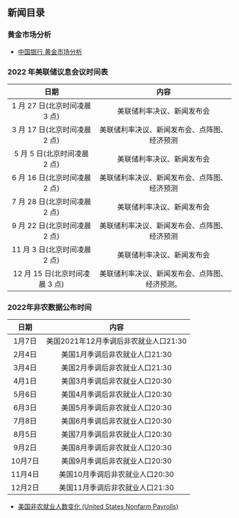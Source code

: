 ## 新闻目录

### 黄金市场分析
* [中国银行 黄金市场分析](https://www.boc.cn/fimarkets/fm7/)

### 2022 年美联储议息会议时间表

| 日期 | 内容 | 
| :------: | :------: | 
|1 月 27 日(北京时间凌晨 3 点)|美联储利率决议、新闻发布会|
|3 月 17 日(北京时间凌晨 2 点)|美联储利率决议、新闻发布会、点阵图、经济预测|
|5 月 5 日(北京时间凌晨 2 点)|美联储利率决议、新闻发布会|
|6 月 16 日(北京时间凌晨 2 点)|美联储利率决议、新闻发布会、点阵图、经济预测|
|7 月 28 日(北京时间凌晨 2 点)|美联储利率决议、新闻发布会|
|9 月 22 日(北京时间凌晨 2 点)|美联储利率决议、新闻发布会、点阵图、经济预测|
|11 月 3 日(北京时间凌晨 2 点)|美联储利率决议、新闻发布会|
|12 月 15 日(北京时间凌晨 3 点)|美联储利率决议、新闻发布会、点阵图、经济预测。|

### 2022年非农数据公布时间

| 日期 | 内容 | 
| :------: | :------: | 
| 1月7日 | 美国2021年12月季调后非农就业人口21:30 |
| 2月4日 | 美国1月季调后非农就业人口21:30 |
| 3月4日 | 美国2月季调后非农就业人口21:30 |
| 4月1日 | 美国3月季调后非农就业人口20:30 |
| 5月6日 | 美国4月季调后非农就业人口20:30 |
| 6月3日 | 美国5月季调后非农就业人口20:30 |
| 7月8日 | 美国6月季调后非农就业人口20:30 |
| 8月5日 | 美国7月季调后非农就业人口20:30 |
| 9月2日 | 美国8月季调后非农就业人口20:30 |
| 10月7日 | 美国9月季调后非农就业人口20:30 |
| 11月4日 | 美国10月季调后非农就业人口20:30 |
| 12月2日 | 美国11月季调后非农就业人口21:30 |

* [美国非农就业人数变化 (United States Nonfarm Payrolls)](https://www.mql5.com/zh/economic-calendar/united-states/nonfarm-payrolls )